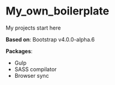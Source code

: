# My_own_boilerplate
My projects start here


**Based on**: Bootstrap v4.0.0-alpha.6

**Packages**:
- Gulp
- SASS compilator
- Browser sync
